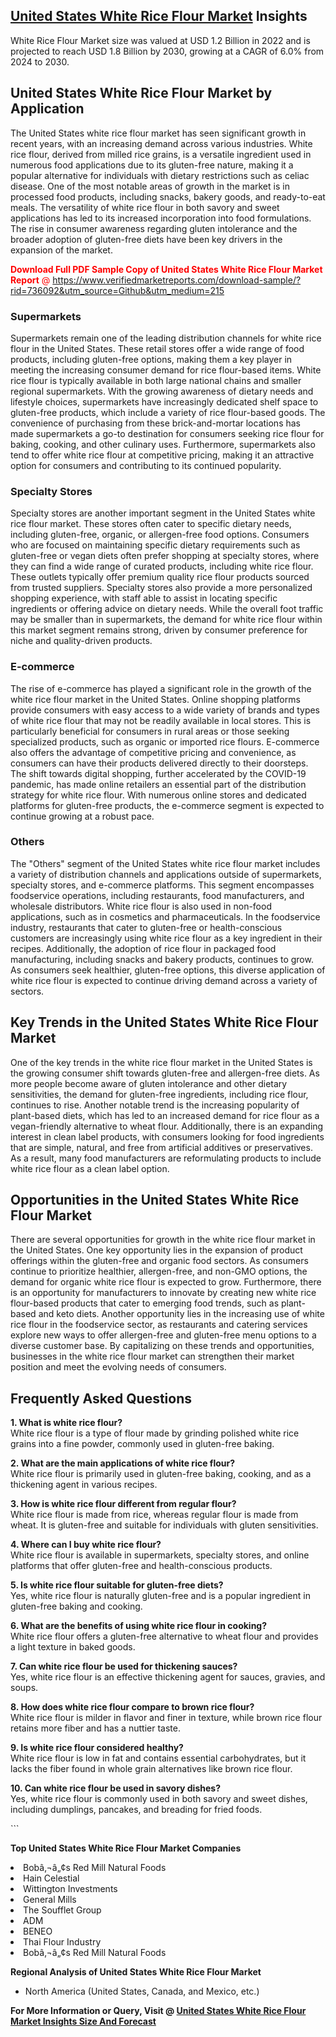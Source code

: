 <h2><a href="https://www.verifiedmarketreports.com/download-sample/?rid=736092&amp;utm_source=Github&amp;utm_medium=215" target="_blank">United States White Rice Flour Market</a> Insights</h2><p>White Rice Flour Market size was valued at USD 1.2 Billion in 2022 and is projected to reach USD 1.8 Billion by 2030, growing at a CAGR of 6.0% from 2024 to 2030.</p><p><h2>United States White Rice Flour Market by Application</h2><p>The United States white rice flour market has seen significant growth in recent years, with an increasing demand across various industries. White rice flour, derived from milled rice grains, is a versatile ingredient used in numerous food applications due to its gluten-free nature, making it a popular alternative for individuals with dietary restrictions such as celiac disease. One of the most notable areas of growth in the market is in processed food products, including snacks, bakery goods, and ready-to-eat meals. The versatility of white rice flour in both savory and sweet applications has led to its increased incorporation into food formulations. The rise in consumer awareness regarding gluten intolerance and the broader adoption of gluten-free diets have been key drivers in the expansion of the market. <p><span class=""><span style="color: #ff0000;"><strong>Download Full PDF Sample Copy of United States White Rice Flour Market Report</strong> @ </span><a href="https://www.verifiedmarketreports.com/download-sample/?rid=736092&amp;utm_source=Github&amp;utm_medium=215" target="_blank">https://www.verifiedmarketreports.com/download-sample/?rid=736092&amp;utm_source=Github&amp;utm_medium=215</a></span></p></p><h3>Supermarkets</h3><p>Supermarkets remain one of the leading distribution channels for white rice flour in the United States. These retail stores offer a wide range of food products, including gluten-free options, making them a key player in meeting the increasing consumer demand for rice flour-based items. White rice flour is typically available in both large national chains and smaller regional supermarkets. With the growing awareness of dietary needs and lifestyle choices, supermarkets have increasingly dedicated shelf space to gluten-free products, which include a variety of rice flour-based goods. The convenience of purchasing from these brick-and-mortar locations has made supermarkets a go-to destination for consumers seeking rice flour for baking, cooking, and other culinary uses. Furthermore, supermarkets also tend to offer white rice flour at competitive pricing, making it an attractive option for consumers and contributing to its continued popularity.<h3>Specialty Stores</h3><p>Specialty stores are another important segment in the United States white rice flour market. These stores often cater to specific dietary needs, including gluten-free, organic, or allergen-free food options. Consumers who are focused on maintaining specific dietary requirements such as gluten-free or vegan diets often prefer shopping at specialty stores, where they can find a wide range of curated products, including white rice flour. These outlets typically offer premium quality rice flour products sourced from trusted suppliers. Specialty stores also provide a more personalized shopping experience, with staff able to assist in locating specific ingredients or offering advice on dietary needs. While the overall foot traffic may be smaller than in supermarkets, the demand for white rice flour within this market segment remains strong, driven by consumer preference for niche and quality-driven products.<h3>E-commerce</h3><p>The rise of e-commerce has played a significant role in the growth of the white rice flour market in the United States. Online shopping platforms provide consumers with easy access to a wide variety of brands and types of white rice flour that may not be readily available in local stores. This is particularly beneficial for consumers in rural areas or those seeking specialized products, such as organic or imported rice flours. E-commerce also offers the advantage of competitive pricing and convenience, as consumers can have their products delivered directly to their doorsteps. The shift towards digital shopping, further accelerated by the COVID-19 pandemic, has made online retailers an essential part of the distribution strategy for white rice flour. With numerous online stores and dedicated platforms for gluten-free products, the e-commerce segment is expected to continue growing at a robust pace.<h3>Others</h3><p>The "Others" segment of the United States white rice flour market includes a variety of distribution channels and applications outside of supermarkets, specialty stores, and e-commerce platforms. This segment encompasses foodservice operations, including restaurants, food manufacturers, and wholesale distributors. White rice flour is also used in non-food applications, such as in cosmetics and pharmaceuticals. In the foodservice industry, restaurants that cater to gluten-free or health-conscious customers are increasingly using white rice flour as a key ingredient in their recipes. Additionally, the adoption of rice flour in packaged food manufacturing, including snacks and bakery products, continues to grow. As consumers seek healthier, gluten-free options, this diverse application of white rice flour is expected to continue driving demand across a variety of sectors.<h2>Key Trends in the United States White Rice Flour Market</h2><p>One of the key trends in the white rice flour market in the United States is the growing consumer shift towards gluten-free and allergen-free diets. As more people become aware of gluten intolerance and other dietary sensitivities, the demand for gluten-free ingredients, including rice flour, continues to rise. Another notable trend is the increasing popularity of plant-based diets, which has led to an increased demand for rice flour as a vegan-friendly alternative to wheat flour. Additionally, there is an expanding interest in clean label products, with consumers looking for food ingredients that are simple, natural, and free from artificial additives or preservatives. As a result, many food manufacturers are reformulating products to include white rice flour as a clean label option.<h2>Opportunities in the United States White Rice Flour Market</h2><p>There are several opportunities for growth in the white rice flour market in the United States. One key opportunity lies in the expansion of product offerings within the gluten-free and organic food sectors. As consumers continue to prioritize healthier, allergen-free, and non-GMO options, the demand for organic white rice flour is expected to grow. Furthermore, there is an opportunity for manufacturers to innovate by creating new white rice flour-based products that cater to emerging food trends, such as plant-based and keto diets. Another opportunity lies in the increasing use of white rice flour in the foodservice sector, as restaurants and catering services explore new ways to offer allergen-free and gluten-free menu options to a diverse customer base. By capitalizing on these trends and opportunities, businesses in the white rice flour market can strengthen their market position and meet the evolving needs of consumers.<h2>Frequently Asked Questions</h2><p><strong>1. What is white rice flour?</strong><br>White rice flour is a type of flour made by grinding polished white rice grains into a fine powder, commonly used in gluten-free baking.</p><p><strong>2. What are the main applications of white rice flour?</strong><br>White rice flour is primarily used in gluten-free baking, cooking, and as a thickening agent in various recipes.</p><p><strong>3. How is white rice flour different from regular flour?</strong><br>White rice flour is made from rice, whereas regular flour is made from wheat. It is gluten-free and suitable for individuals with gluten sensitivities.</p><p><strong>4. Where can I buy white rice flour?</strong><br>White rice flour is available in supermarkets, specialty stores, and online platforms that offer gluten-free and health-conscious products.</p><p><strong>5. Is white rice flour suitable for gluten-free diets?</strong><br>Yes, white rice flour is naturally gluten-free and is a popular ingredient in gluten-free baking and cooking.</p><p><strong>6. What are the benefits of using white rice flour in cooking?</strong><br>White rice flour offers a gluten-free alternative to wheat flour and provides a light texture in baked goods.</p><p><strong>7. Can white rice flour be used for thickening sauces?</strong><br>Yes, white rice flour is an effective thickening agent for sauces, gravies, and soups.</p><p><strong>8. How does white rice flour compare to brown rice flour?</strong><br>White rice flour is milder in flavor and finer in texture, while brown rice flour retains more fiber and has a nuttier taste.</p><p><strong>9. Is white rice flour considered healthy?</strong><br>White rice flour is low in fat and contains essential carbohydrates, but it lacks the fiber found in whole grain alternatives like brown rice flour.</p><p><strong>10. Can white rice flour be used in savory dishes?</strong><br>Yes, white rice flour is commonly used in both savory and sweet dishes, including dumplings, pancakes, and breading for fried foods.</p>```</p><p><strong>Top United States White Rice Flour Market Companies</strong></p><div data-test-id=""><p><li>Bobâ‚¬â„¢s Red Mill Natural Foods</li><li> Hain Celestial</li><li> Wittington Investments</li><li> General Mills</li><li> The Soufflet Group</li><li> ADM</li><li> BENEO</li><li> Thai Flour Industry</li><li> Bobâ‚¬â„¢s Red Mill Natural Foods</li></p><div><strong>Regional Analysis of&nbsp;United States White Rice Flour Market</strong></div><ul><li dir="ltr"><p dir="ltr">North America&nbsp;(United States, Canada, and Mexico, etc.)</p></li></ul><p><strong>For More Information or Query, Visit @&nbsp;</strong><strong><a href="https://www.verifiedmarketreports.com/product/white-rice-flour-market/?utm_source=Github&amp;utm_medium=215" target="_blank">United States White Rice Flour Market Insights Size And Forecast</a></strong></p></div>
